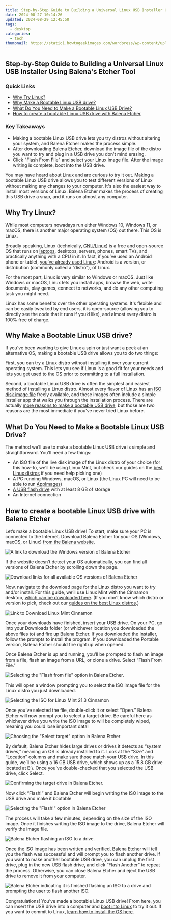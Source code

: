 ```yaml
---
title: Step-by-Step Guide to Building a Universal Linux USB Installer Using Balena's Etcher Tool
date: 2024-08-27 10:14:26
updated: 2024-08-29 12:45:50
tags:
  - desktop
categories:
  - tech
thumbnail: https://static1.howtogeekimages.com/wordpress/wp-content/uploads/2024/08/52952620402_41f02815cc_o.jpg
---
```


## Step-by-Step Guide to Building a Universal Linux USB Installer Using Balena's Etcher Tool

### Quick Links

* [Why Try Linux?](https://article-files.techidaily.com/craft-professional-edits-with-story-remix-in-windows-photos-app/)
* [Why Make a Bootable Linux USB drive?](https://facebook-video-recording.techidaily.com/updated-brief-but-bold-short-videos-on-fb/)
* [What Do You Need to Make a Bootable Linux USB Drive?](https://facebook.techidaily.com/unveiling-the-veil-of-virtual-vaults-downloading-fb-hidden-videos/)
* [How to create a bootable Linux USB drive with Balena Etcher](https://youtube-data.techidaily.com/ed-content-creator-acclaim-through-subscriber-recognition/)

### Key Takeaways

* Making a bootable Linux USB drive lets you try distros without altering your system, and Balena Etcher makes the process simple.
* After downloading Balena Etcher, download the image file of the distro you want to try and plug in a USB drive you don't mind erasing.
* Click "Flash From File" and select your Linux image file. After the image writing is complete, boot into the USB drive.

 You may have heard about Linux and are curious to try it out. Making a bootable Linux USB drive allows you to test different versions of Linux without making any changes to your computer. It's also the easiest way to install most versions of Linux. Balena Etcher makes the process of creating this USB drive a snap, and it runs on almost any computer.

##  Why Try Linux?

 While most computers nowadays run either Windows 10, Windows 11, or macOS, there is another major operating system (OS) out there. This OS is Linux.

 Broadly speaking, Linux (technically, [GNU/Linux](https://tiktok-video-recordings.techidaily.com/perfecting-your-digital-doppelganger-a-complete-guide-to-cloning-oneself-on-tiktok-for-2024/)) is a free and open-source OS that runs on [laptops](https://location-social.techidaily.com/in-2024-how-to-changeadd-location-filters-on-snapchat-for-your-oppo-find-x6-pro-drfone-by-drfone-virtual-android/), desktops, servers, phones, smart TVs, and practically anything with a CPU in it. In fact, if you’ve used an Android phone or tablet, [you’ve already used Linux](https://location-social.techidaily.com/in-2024-how-to-changeadd-location-filters-on-snapchat-for-your-oppo-find-x6-pro-drfone-by-drfone-virtual-android/): Android is a version, or distribution (commonly called a “distro”), of Linux.

 For the most part, Linux is very similar to Windows or macOS. Just like Windows or macOS, Linux lets you install apps, browse the web, write documents, play games, connect to networks, and do any other computing task you might need.

 Linux has some benefits over the other operating systems. It's flexible and can be easily tweaked by end users, it is open-source (allowing you to directly see the code that it runs if you’d like), and almost every distro is 100% free of charge.

##  Why Make a Bootable Linux USB drive?

 If you’ve been wanting to give Linux a spin or just want a peek at an alternative OS, making a bootable USB drive allows you to do two things:

First, you can try a Linux distro without installing it over your current operating system. This lets you see if Linux is a good fit for your needs and lets you get used to the OS prior to committing to a full installation.

Second, a bootable Linux USB drive is often the simplest and easiest method of installing a Linux distro. Almost every flavor of Linux has [an ISO disk image file](https://article-tips.techidaily.com/2024-approved-optimizing-zoom-meetings-a-guide-to-format-upgrading/) freely available, and these images often include a simple installer app that walks you through the installation process. There are actually [more reasons to make a bootable USB drive](https://hardware-help.techidaily.com/1722977508817-mastering-the-art-of-surface-book-driver-updates-a-hassle-free-approach/), but those are two reasons are the most immediate if you've never tried Linux before.

##  What Do You Need to Make a Bootable Linux USB Drive?

 The method we’ll use to make a bootable Linux USB drive is simple and straightforward. You’ll need a few things:

* An ISO file of the live disk image of the Linux distro of your choice (for this how-to, we’ll be using Linux Mint, but check our guides on the [best Linux distros](https://ai-topics.techidaily.com/updated-in-2024-what-is-ai-marketing/) if you need help picking one)
* A PC running Windows, macOS, or Linux (the Linux PC will need to be able to run [AppImages](https://facebook-video-recording.techidaily.com/updated-in-2024-expert-picks-top-6-fb-lite-extractors/))
* [A USB flash drive](https://fox-glue.techidaily.com/2024-approved-the-roadmap-how-to-make-your-covers-shine/) with at least 8 GB of storage
* An Internet connection

##  How to create a bootable Linux USB drive with Balena Etcher

 Let’s make a bootable Linux USB drive! To start, make sure your PC is connected to the Internet. Download Balena Etcher for your OS (Windows, macOS, or Linux) [from the Balena website](https://etcher.balena.io/).

![A link to download the Windows version of Balena Etcher](https://static1.howtogeekimages.com/wordpress/wp-content/uploads/2024/02/download-balena-etcher.png) 

 If the website doesn’t detect your OS automatically, you can find all versions of Balena Etcher by scrolling down the page.

![Download links for all available OS versions of Balena Etcher](https://static1.howtogeekimages.com/wordpress/wp-content/uploads/2024/02/download-balena-etcher-for-specific-os.png) 

 Now, navigate to the download page for the Linux distro you want to try and/or install. For this guide, we’ll use Linux Mint with the Cinnamon desktop, [which can be downloaded here](https://www.linuxmint.com/download.php). (If you don’t know which distro or version to pick, check out our [guides on the best Linux distros](https://ai-topics.techidaily.com/updated-in-2024-what-is-ai-marketing/).)

![Link to Download Linux Mint Cinnamon](https://static1.howtogeekimages.com/wordpress/wp-content/uploads/2024/02/download-linux-iso.png) 

 Once your downloads have finished, insert your USB drive. On your PC, go into your Downloads folder (or whichever location you downloaded the above files to) and fire up Balena Etcher. If you downloaded the Installer, follow the prompts to install the program. If you downloaded the Portable version, Balena Etcher should fire right up when opened.

 Once Balena Etcher is up and running, you’ll be prompted to flash an image from a file, flash an image from a URL, or clone a drive. Select “Flash From File."

![Selecting the "Flash from file" option in Balena Etcher.](https://static1.howtogeekimages.com/wordpress/wp-content/uploads/2024/02/balena-select-file.png) 

 This will open a window prompting you to select the ISO image file for the Linux distro you just downloaded.

![Selecting the ISO for Linux Mint 21.3 Cinnamon](https://static1.howtogeekimages.com/wordpress/wp-content/uploads/2024/02/select-iso.png) 

 Once you’ve selected the file, double-click it or select “Open.” Balena Etcher will now prompt you to select a target drive. Be careful here as whichever drive you write the ISO image to will be completely wiped, meaning you could lose important data!

![Choosing the "Select target" option in Balena Etcher](https://static1.howtogeekimages.com/wordpress/wp-content/uploads/2024/02/balena-select-target.png) 

 By default, Balena Etcher hides large drives or drives it detects as “system drives,” meaning an OS is already installed to it. Look at the “Size” and “Location” columns and make sure those match your USB drive. In this guide, we’ll be using a 16 GB USB drive, which shows up as a 15.8 GB drive located at E:\\. Once you’ve double-checked that you selected the USB drive, click Select.

![Confirming the target drive in Balena Etcher.](https://static1.howtogeekimages.com/wordpress/wp-content/uploads/2024/02/balena-confirm-target-drive.png) 

 Now click “Flash!” and Balena Etcher will begin writing the ISO image to the USB drive and make it bootable

![Selecting the "Flash!" option in Balena Etcher](https://static1.howtogeekimages.com/wordpress/wp-content/uploads/2024/02/balena-select-start.png) 

 The process will take a few minutes, depending on the size of the ISO image. Once it finishes writing the ISO image to the drive, Balena Etcher will verify the image file.

![Balena Etcher flashing an ISO to a drive.](https://static1.howtogeekimages.com/wordpress/wp-content/uploads/2024/02/balena-etcher-running.png) 

 Once the ISO image has been written and verified, Balena Etcher will tell you the flash was successful and will prompt you to flash another drive. If you want to make another bootable USB drive, you can unplug the first drive, plug in the new USB flash drive, and click “Flash Another” to repeat the process. Otherwise, you can close Balena Etcher and eject the USB drive to remove it from your computer.

![Balena Etcher indicating it is finished flashing an ISO to a drive and prompting the user to flash another ISO.](https://static1.howtogeekimages.com/wordpress/wp-content/uploads/2024/02/balena-done.png) 

 Congratulations! You’ve made a bootable Linux USB drive! From here, you can insert the USB drive into a computer and [boot into Linux](https://extra-guidance.techidaily.com/2024-approved-navigating-through-gopros-burst-recording-options/) to try it out. If you want to commit to Linux, [learn how to install the OS here](https://extra-resources.techidaily.com/your-journey-through-telegrams-web-functionality/).

<ins class="adsbygoogle"
     style="display:block"
     data-ad-format="autorelaxed"
     data-ad-client="ca-pub-7571918770474297"
     data-ad-slot="1223367746"></ins>



<ins class="adsbygoogle"
     style="display:block"
     data-ad-client="ca-pub-7571918770474297"
     data-ad-slot="8358498916"
     data-ad-format="auto"
     data-full-width-responsive="true"></ins>
